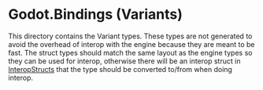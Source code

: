 # Godot.Bindings (Variants)

This directory contains the Variant types. These types are not generated to avoid the overhead of interop with the engine because they are meant to be fast. The struct types should match the same layout as the engine types so they can be used for interop, otherwise there will be an interop struct in [InteropStructs](../NativeInterop/InteropStructs) that the type should be converted to/from when doing interop.
